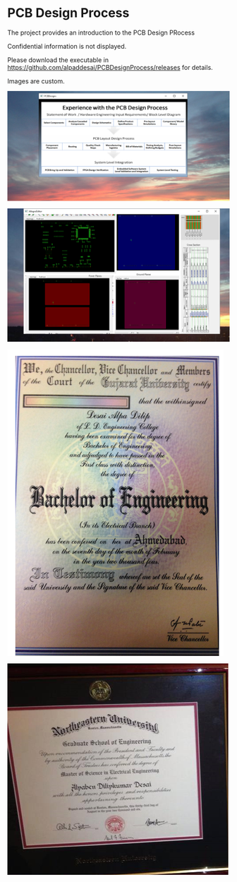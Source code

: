 # PCB Design Process

The project provides an introduction to the PCB Design PRocess

Confidential information is not displayed. 

Please download the executable in https://github.com/alpaddesai/PCBDesignProcess/releases for details. 

Images are custom. 

![image](PCB1.png)

![image](AllegroEditorImage.png)

![image](BachelorofEngineering_EE.png)

![image](NEU_MS.png)
